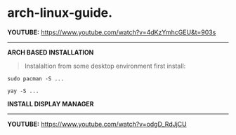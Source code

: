 # arch-linux-guide.
**YOUTUBE:** https://www.youtube.com/watch?v=4dKzYmhcGEU&t=903s


---

**ARCH BASED INSTALLATION**

>Instalaltion from some desktop environment first install:

```
sudo pacman -S ...
```

```
yay -S ...
```

**INSTALL DISPLAY MANAGER**


------------------------------------------------------------------------
**YOUTUBE:** https://www.youtube.com/watch?v=odgD_RdJjCU
